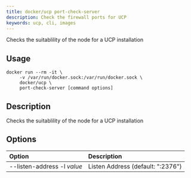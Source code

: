 ```yaml
---
title: docker/ucp port-check-server
description: Check the firewall ports for UCP
keywords: ucp, cli, images
---
```


Checks the suitablility of the node for a UCP installation

## Usage

```
docker run --rm -it \
     -v /var/run/docker.sock:/var/run/docker.sock \
     docker/ucp \
     port-check-server [command options]
```

## Description

Checks the suitablility of the node for a UCP installation

## Options

| Option                        | Description                       |
|:------------------------------|:----------------------------------|
| --listen-address -l *value*   | Listen Address (default: ":2376") |
